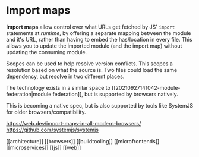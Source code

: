 # Import maps

**Import maps** allow control over what URLs get fetched by JS' `import` statements at _runtime_, by offering a separate mapping between the module and it's URL, rather than having to embed the has/location in every file. This allows you to update the imported module (and the import map) without updating the consuming module.

Scopes can be used to help resolve version conflicts. This scopes a resolution based on what the source is. Two files could load the same dependency, but resolve in two different places.

The technology exists in a similar space to [[20210927141042-module-federation|module federation]], but is supported by browsers natively.

This is becoming a native spec, but is also supported by tools like SystemJS for older browsers/compatibility.

https://web.dev/import-maps-in-all-modern-browsers/
https://github.com/systemjs/systemjs

[[architecture]]
[[browsers]]
[[buildtooling]]
[[microfrontends]]
[[microservices]]
[[js]]
[[web]]

